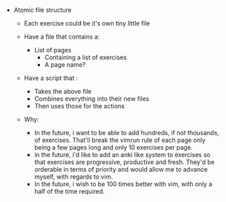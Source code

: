 * Atomic file structure
	* Each exercise could be it's own tiny little file
	* Have a file that contains a:
		* List of pages
			* Containing a list of exercises
			* A page name?

	* Have a script that :
		* Takes the above file
		* Combines everything into their new files
		* Then uses those for the actions

	* Why:
		* In the future, i want to be able to add hundreds, if not thousands, of exercises. That'll break the vimrun rule of each page only being a few pages long and only 10 exercises per page.
		* in the future, i'd like to add an anki like system to exercises so that exercises are progressive, productive and fresh. They'd be orderable in terms of priority and would allow me to advance myself, with regards to vim.
		* In the future, i wish to be 100 times better with vim, with only a half of the time required.
	
	
